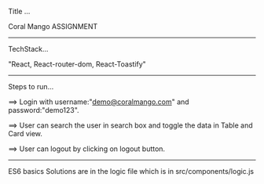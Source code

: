 Title ...

Coral Mango ASSIGNMENT

---

TechStack...

"React, React-router-dom, React-Toastify"

---

Steps to run...

==> Login with username:"demo@coralmango.com" and password:"demo123".

==> User can search the user in search box and toggle the data in Table and Card view.

==> User can logout by clicking on logout button.

---


ES6 basics Solutions are in the logic file which is in src/components/logic.js 

